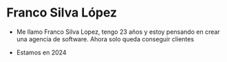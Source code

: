 # Franco Silva López

- Me llamo Franco Silva Lopez, tengo 23 años y estoy pensando en crear una agencia de software.
Ahora solo queda conseguir clientes

- Estamos en 2024